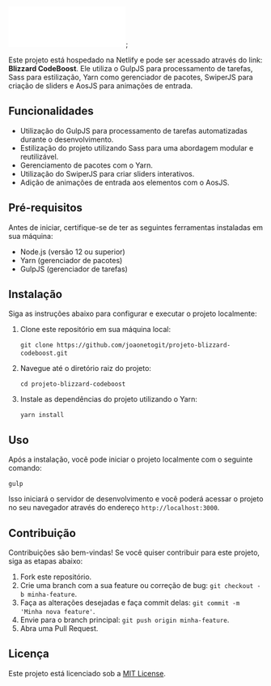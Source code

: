 ![logo](./assets/logo-blizzard.svg);

Este projeto está hospedado na Netlify e pode ser acessado através do link: **Blizzard CodeBoost**. Ele utiliza o GulpJS para processamento de tarefas, Sass para estilização, Yarn como gerenciador de pacotes, SwiperJS para criação de sliders e AosJS para animações de entrada.

## Funcionalidades

- Utilização do GulpJS para processamento de tarefas automatizadas durante o desenvolvimento.
- Estilização do projeto utilizando Sass para uma abordagem modular e reutilizável.
- Gerenciamento de pacotes com o Yarn.
- Utilização do SwiperJS para criar sliders interativos.
- Adição de animações de entrada aos elementos com o AosJS.

## Pré-requisitos

Antes de iniciar, certifique-se de ter as seguintes ferramentas instaladas em sua máquina:

- Node.js (versão 12 ou superior)
- Yarn (gerenciador de pacotes)
- GulpJS (gerenciador de tarefas)

## Instalação

Siga as instruções abaixo para configurar e executar o projeto localmente:

1. Clone este repositório em sua máquina local:

   ```
   git clone https://github.com/joaonetogit/projeto-blizzard-codeboost.git
   ```

2. Navegue até o diretório raiz do projeto:

   ```
   cd projeto-blizzard-codeboost
   ```

3. Instale as dependências do projeto utilizando o Yarn:

   ```
   yarn install
   ```

## Uso

Após a instalação, você pode iniciar o projeto localmente com o seguinte comando:

```
gulp
```

Isso iniciará o servidor de desenvolvimento e você poderá acessar o projeto no seu navegador através do endereço `http://localhost:3000`.

## Contribuição

Contribuições são bem-vindas! Se você quiser contribuir para este projeto, siga as etapas abaixo:

1. Fork este repositório.
2. Crie uma branch com a sua feature ou correção de bug: `git checkout -b minha-feature`.
3. Faça as alterações desejadas e faça commit delas: `git commit -m 'Minha nova feature'`.
4. Envie para o branch principal: `git push origin minha-feature`.
5. Abra uma Pull Request.

## Licença

Este projeto está licenciado sob a [MIT License](LICENSE).

